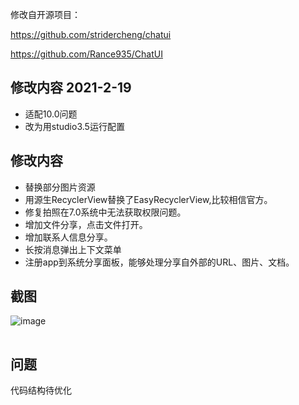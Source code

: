 修改自开源项目：

https://github.com/stridercheng/chatui

https://github.com/Rance935/ChatUI

## 修改内容 2021-2-19
+ 适配10.0问题
+ 改为用studio3.5运行配置

## 修改内容
+ 替换部分图片资源
+ 用源生RecyclerView替换了EasyRecyclerView,比较相信官方。
+ 修复拍照在7.0系统中无法获取权限问题。
+ 增加文件分享，点击文件打开。
+ 增加联系人信息分享。
+ 长按消息弹出上下文菜单
+ 注册app到系统分享面板，能够处理分享自外部的URL、图片、文档。

## 截图
![image](https://github.com/moz1q1/ChatUI/blob/master/images/preview.png)


<img src="https://github.com/moz1q1/ChatUI/blob/master/images/preview.png" width="1" height="1" alt="img"/><br/>


## 问题
代码结构待优化
